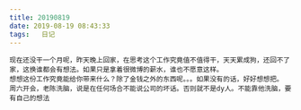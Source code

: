 ```yaml
---
title: 20190819
date: 2019-08-19 08:43:33
tags:   日记
---
```

    现在还没干一个月呢，昨天晚上回家，在思考这个工作究竟值不值得干，天天累成狗，还回不了家，这换谁都会有想法。如果只是拿着很微博的薪水，谁也不愿意这样。
    想想这份工作究竟能给你带来什么？除了金钱之外的东西呢。。。如果没有的话，好好想想把。
    周六开会，老陈洗脑，说是在任何场合不能说公司的坏话。否则就不是dy人。不能靠他洗脑，要有自己的想法
